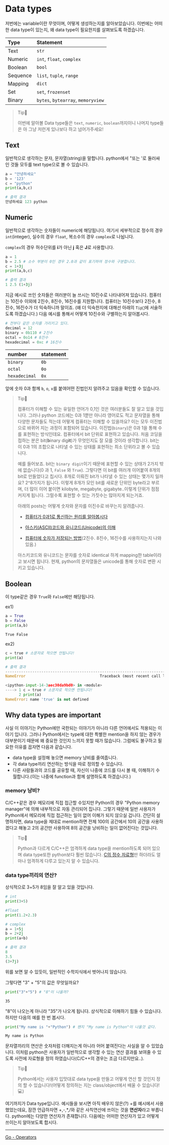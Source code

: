 # Data types
저번에는 variable이란 무엇이며, 어떻게 생성하는지를 알아보았습니다. 이번에는 어떠한 data type이 있는지, 왜 data type이 필요한지를 살펴보도록 하겠습니다.

| Type       | Statement                            |
| :-------   | :---------------------------------   |
| Text       | `str`                                |
| Numeric    | `int`, `float`, `complex`            |
| Boolean    | `bool`                               |
| Sequence   | `list`, `tuple`, `range`             |
| Mapping    | `dict`                               |
| Set        | `set`, `frozenset`                   |
| Binary     | `bytes`, `bytearray`, `memoryview`   |

> Tip👀
>
> 이번에 알아볼 Data type들은 `text`, `numeric`, `boolean`까지이니 나머지 type들은 아 그냥 저런게 있나보다 하고 넘어가주세요!

## Text
일반적으로 생각하는 문자, 문자열(string)을 말합니다. python에서 "또는 '로 둘러싸인 것들 모두를 text type으로 볼 수 있습니다.


```python
a = "안녕하세요"
b = '123'
c = "python"
print(a,b,c)
```

```python
# 출력 결과
안녕하세요 123 python
```


## Numeric
일반적으로 생각하는 숫자들이 numeric에 해당됩니다. 여기서 세부적으로 정수의 경우 `int`(integer), 실수의 경우 `float`, 복소수의 경우 `complex`로 나뉩니다.

`complex`의 경우 허수단위를 **i**가 아닌 **j** 혹은 **J**로 사용합니다.


```python
a = 1
b = 2.5 # 소수 부분이 0인 경우 2.0과 같이 표기하여 정수와 구분합니다.
c = 1+3j
print(a,b,c)
```

```python
# 출력 결과
1 2.5 (1+3j)
```


지금 예시로 쓰인 숫자들은 여러분이 늘 쓰시는 10진수로 나타내어져 있습니다. 컴퓨터는 10진수 이외에 2진수, 8진수, 16진수를 지원합니다. 컴퓨터는 10진수보다 2진수, 8진수, 16진수가 더 익숙하니까 말이죠. (왜 더 익숙한지에 대해선 아래의 `Tip👀`에 서술하도록 하겠습니다.) 다음 예시를 통해서 어떻게 10진수와 구별하는지 알아봅시다.


```python
# 전부다 같은 숫자를 가리키고 있다.
decimal = 12
binary = 0b110 # 2진수
octal = 0o14 # 8진수 
hexadecimal = 0xc # 16진수
```

| number        | statement |
| :------------ | :-------- |
| `binary`      | ```0b```  |
| `octal`       | ```0o```  |
| `hexadecimal` | ```0x```  |

앞에 숫자 0과 함께 `b`, `o`, `x`를 붙여어떤 진법인지 알려주고 있음을 확인할 수 있습니다.

> Tip👀
>
> 컴퓨터가 이해할 수 있는 유일한 언어가 0,1인 것은 여러분들도 잘 알고 있을 것입니다. 그러나 python 코드에는 0과 1뿐만 아니라 영어로도 적고 문자열을 통해 다양한 문자들도 적는데 어떻게 컴퓨터는 이해할 수 있을까요? 이는 모두 이진법으로 바뀌어 지는 과정이 포함되어 있습니다.
> 이진법(`binary`)은 0과 1을 통해 수를 표현하는 방식인데요. 컴퓨터에서 bit 단위로 표현하고 있습니다. 처음 코딩을 접하는 분은 bit(**b**inary dig**it**)가 무엇인지도 잘 모를 것이라 생각합니다. bit는 이 0과 1의 조합으로 나타낼 수 있는 상태를 표현하는 최소 단위라고 볼 수 있습니다.
>
> 예를 들어보죠. bit는 `binary digit`이기 때문에 표현할 수 있는 상태가 2가지 밖에 없습니다(0 과 1, `False` 와 `True`). 그렇다면 이 bit를 여러개 이어붙여 8개의 bit로 만들었다고 칩시다. 8개로 이뤄진 bit가 나타낼 수 있는 상태는 몇가지 일까요? 2^8가지가 됩니다. 이렇게 8개가 모인 bit를 새로운 단위인 byte라고 부르며, 더 많이 이어 붙이면 kilobyte, megabyte, gigabyte..이렇게 단위가 점점 커지게 됩니다. 그럴수록 표현할 수 있는 가짓수는 많아지게 되는거죠.
>
> 아래의 posts는 어떻게 숫자와 문자를 이진수로 바꾸는지 알려줍니다.
>
> - [컴퓨터가 0과1로 통신하는 원리를 알아봅시다](https://post.naver.com/viewer/postView.nhn?volumeNo=10059808&memberNo=29381200)
>
> - [아스키(ASCII)코드와 유니코드(Unicode)의 이해](https://whatisthenext.tistory.com/103)
>
> - [컴퓨터에 숫자가 저장되는 방법](https://github.com/paxbun/c-cpp-tutorial/tree/master/2-structure-of-computers#%EC%BB%B4%ED%93%A8%ED%84%B0%EC%97%90-%EC%88%AB%EC%9E%90%EA%B0%80-%EC%A0%80%EC%9E%A5%EB%90%98%EB%8A%94-%EB%B0%A9%EB%B2%95)(2진수. 8진수, 16진수를 사용하지는지 나와있음.)
>
> 아스키코드와 유니코드는 문자를 숫자로 identical 하게 mapping한 table이라고 보시면 됩니다. 현재, python의 문자열들은 unicode를 통해 숫자로 변환 시키고 있습니다.

## Boolean
이 type같은 경우 `True`와 `False`에만 해당됩니다.

ex1)


```python
a = True
b = False
print(a,b)
```

    True False

ex2)

```python
c = true # 소문자로 적으면 안됩니다!
print(a)
```


```python
# 출력 결과
---------------------------------------------------------------------------
NameError                                 Traceback (most recent call last)

<ipython-input-14-3aec30da9bd0> in <module>
----> 1 c = true # 소문자로 적으면 안됩니다!
      2 print(a)
NameError: name 'true' is not defined
```


## Why data types are important
사실 이 이야기는 Python에만 국한되는 이야기가 아니라 다른 언어에서도 적용되는 이야기 입니다. 그러나 Python에서는 type에 대한 특별한 mention을 하지 않는 경우가 대부분이기 때문에 왜 중요한 것인지 느끼지 못할 때가 많습니다. 그럼에도 불구하고 필요한 이유를 꼽자면 다음과 같습니다.

- data type을 설정해 놓으면 memory 낭비를 줄여줍니다.
- 각 data type끼리 연산하는 방식을 따로 정의할 수 있습니다.
- 다른 사람들과의 코드를 공유할 때, 자신이 나중에 코드를 다시 볼 때, 이해하기 수월합니다.(이는 나중에 function과 함께 설명하도록 하겠습니다.)

### memory 낭비?
C/C++같은 경우 메모리에 직접 접근할 수있지만 Python의 경우 "Python memory manager"에 의해 내부적으로 자동 관리되어 집니다. 그렇기 때문에 일반 사용자가 Python에서 메모리에 직접 접근하는 일이 없어 이해가 되지 않으실 겁니다. 간단히 설명하자면, data type을 제대로 mention하면 전체 100의 공간에서 10의 공간을 사용하겠다고 해놓고 2의 공간만 사용하여 8의 공간을 낭비하는 일이 없어진다는 것입니다.

>Tip👀 
>
>Python과 다르게 C/C++은 엄격하게 data type을 mention하도록 되어 있으며 data type또한 python보다 훨씬 많습니다. [C의 정수 자료형](https://github.com/paxbun/c-cpp-tutorial/tree/master/4-types-and-variables#c%EC%9D%98-%EC%A0%95%EC%88%98-%EC%9E%90%EB%A3%8C%ED%98%95)만 하더라도 얼마나 엄격하게 다루고 있는지 알 수 있습니다.

### data type끼리의 연산?
상식적으로 3+5가 8임을 잘 알고 있을 것입니다.


```python
# int
print(3+5)

#float
print(1.2+2.3)

# complex
a = 1+5j
b = 2+2j
print(a+b) 
```

```python
# 출력 결과
8
3.5
(3+7j)
```


위를 보면 알 수 있듯이, 일반적인 수학지식에서 벗어나지 않습니다.

그렇다면 "3" + "5"의 값은 무엇일까요?


```python
print("3"+"5") # "8"이 나올까?
```

    35


"8"이 나오는게 아니라 "35"가 나오게 됩니다. 상식적으로 이해하기 힘들 수 있습니다. 하지만 다음의 예를 한 번 봅시다. 


```python
print("My name is "+"Python") # 왠지 "My name is Python"이 나올것 같다.
```

    My name is Python


문자열끼리의 연산은 숫자처럼 더해지는게 아니라 어어 붙여진다는 사실을 알 수 있었습니다. 이처럼 python은 사용자가 일반적으로 생각할 수 있는 연산 결과를 보여줄 수 있도록 사전에 자료형을 정의 하였습니다(C/C++의 경우는 조금 다르지만요..).

> Tip👀 
>
>  Python에서는 사용자 입맛대로 data type을 만들고 어떻게 연산 할 것인지 정의 할 수 있습니다!(어떻게 정의하는 지는 class/object에서 배울 수 있습니다!💻)

여기까지가 Data type입니다. 예시들을 보시면 아직 배우지 않은(?) +를 예시에서 사용했었는데요, 잠깐 언급하자면 +,-,\*,/와 같은 사칙연산에 쓰이는 것을 **연산자**라고 부릅니다. python에는 다양한 연산자가 존재합니다. 다음에는 어떠한 연산자가 있고 어떻게 쓰이는지 알아보도록 합시다.

---

[Go - Operators](./Operators.md)